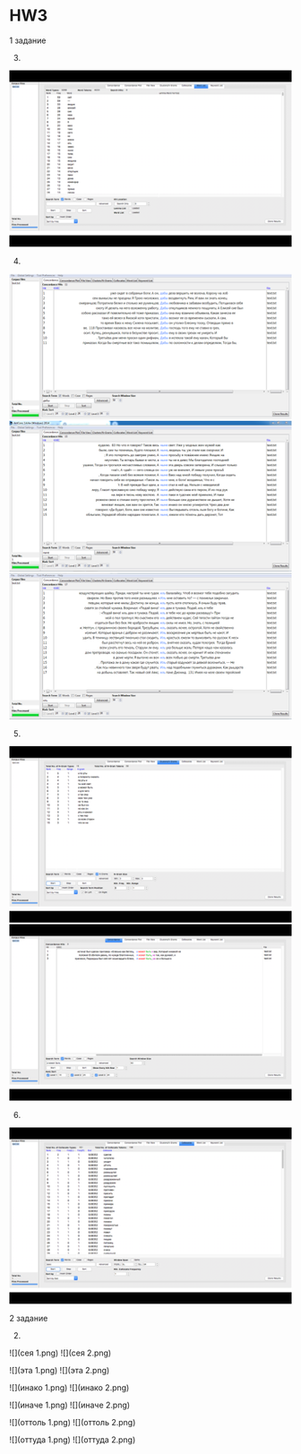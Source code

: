 # HW3

1 задание

3)
![](3.png)

4)
![](4.1.png)
![](4.2.png)
![](4.3.png)

5)
![](5.1.png)
![](5.2.png)

6)
![](6.png)

2 задание

2)
![](сея 1.png)
![](сея 2.png)

![](эта 1.png)
![](эта 2.png)

![](инако 1.png)
![](инако 2.png)

![](иначе 1.png)
![](иначе 2.png)

![](оттоль 1.png)
![](оттоль 2.png)

![](оттуда 1.png)
![](оттуда 2.png)
